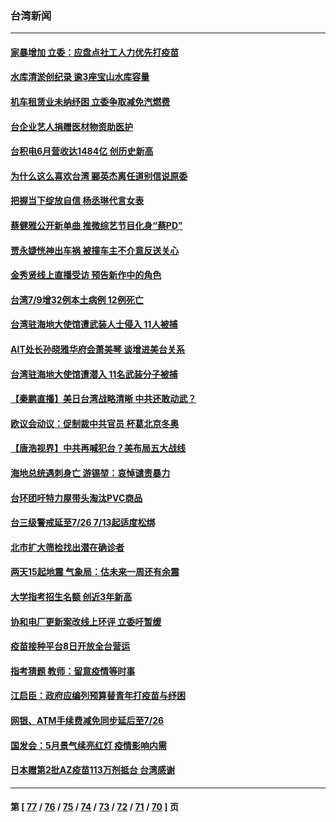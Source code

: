 ### 台湾新闻
---
#### [家暴增加 立委：应盘点社工人力优先打疫苗](../../pages/ncid1349361/n13078813.md) 
#### [水库清淤创纪录 逾3座宝山水库容量](../../pages/ncid1349361/n13078729.md) 
#### [机车租赁业未纳纾困 立委争取减免汽燃费](../../pages/ncid1349361/n13078726.md) 
#### [台企业艺人捐赠医材物资助医护](../../pages/ncid1349361/n13078732.md) 
#### [台积电6月营收达1484亿 创历史新高](../../pages/ncid1349361/n13078572.md) 
#### [为什么这么喜欢台湾 郦英杰离任道别信说原委](../../pages/ncid1349361/n13078345.md) 
#### [把握当下绽放自信 杨丞琳代言女表](../../pages/ncid1349361/n13078251.md) 
#### [蔡健雅公开新单曲 推微综艺节目化身“蔡PD”](../../pages/ncid1349361/n13078263.md) 
#### [贾永婕恍神出车祸 被撞车主不介意反送关心](../../pages/ncid1349361/n13078244.md) 
#### [金秀贤线上直播受访 预告新作中的角色](../../pages/ncid1349361/n13078079.md) 
#### [台湾7/9增32例本土病例 12例死亡](../../pages/ncid1349361/n13078103.md) 
#### [台湾驻海地大使馆遭武装人士侵入 11人被捕](../../pages/ncid1349361/n13077919.md) 
#### [AIT处长孙晓雅华府会萧美琴 谈增进美台关系](../../pages/ncid1349361/n13077845.md) 
#### [台湾驻海地大使馆遭潜入 11名武装分子被捕](../../pages/ncid1349361/n13075907.md) 
#### [【秦鹏直播】美日台湾战略清晰 中共还敢动武？](../../pages/ncid1349361/n13077225.md) 
#### [欧议会动议：促制裁中共官员 杯葛北京冬奥](../../pages/ncid1349361/n13076851.md) 
#### [【唐浩视界】中共再喊犯台？美布局五大战线](../../pages/ncid1349361/n13076229.md) 
#### [海地总统遇刺身亡 游锡堃：哀悼谴责暴力](../../pages/ncid1349361/n13076652.md) 
#### [台环团吁特力屋带头淘汰PVC商品](../../pages/ncid1349361/n13076542.md) 
#### [台三级警戒延至7/26 7/13起适度松绑](../../pages/ncid1349361/n13076544.md) 
#### [北市扩大筛检找出潜在确诊者](../../pages/ncid1349361/n13076300.md) 
#### [两天15起地震 气象局：估未来一周还有余震](../../pages/ncid1349361/n13076304.md) 
#### [大学指考招生名额 创近3年新高](../../pages/ncid1349361/n13076315.md) 
#### [协和电厂更新案改线上环评 立委吁暂缓](../../pages/ncid1349361/n13076321.md) 
#### [疫苗接种平台8日开放全台营运](../../pages/ncid1349361/n13076323.md) 
#### [指考猜题 教师：留意疫情等时事](../../pages/ncid1349361/n13076325.md) 
#### [江启臣：政府应编列预算替青年打疫苗与纾困](../../pages/ncid1349361/n13076319.md) 
#### [网银、ATM手续费减免同步延后至7/26](../../pages/ncid1349361/n13076317.md) 
#### [国发会：5月景气续亮红灯 疫情影响内需](../../pages/ncid1349361/n13076289.md) 
#### [日本赠第2批AZ疫苗113万剂抵台 台湾感谢](../../pages/ncid1349361/n13076157.md) 

---
#### 第 [ [77](./77.md) / [76](./76.md) / [75](./75.md) / [74](./74.md) / [73](./73.md) / [72](./72.md) / [71](./71.md) / [70](./70.md) ] 页
